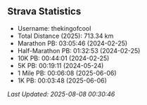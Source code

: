 

## Strava Statistics
- Username: thekingofcool
- Total Distance (2025): 713.34 km
- Marathon PB: 03:05:46 (2024-02-25)
- Half-Marathon PB: 01:32:53 (2024-02-25)
- 10K PB: 00:44:01 (2024-02-25)
- 5K PB: 00:19:11 (2024-05-24)
- 1 Mile PB: 00:06:08 (2025-06-06)
- 1K PB: 00:03:48 (2025-06-06)

*Last Updated: 2025-08-08 00:30:46*
